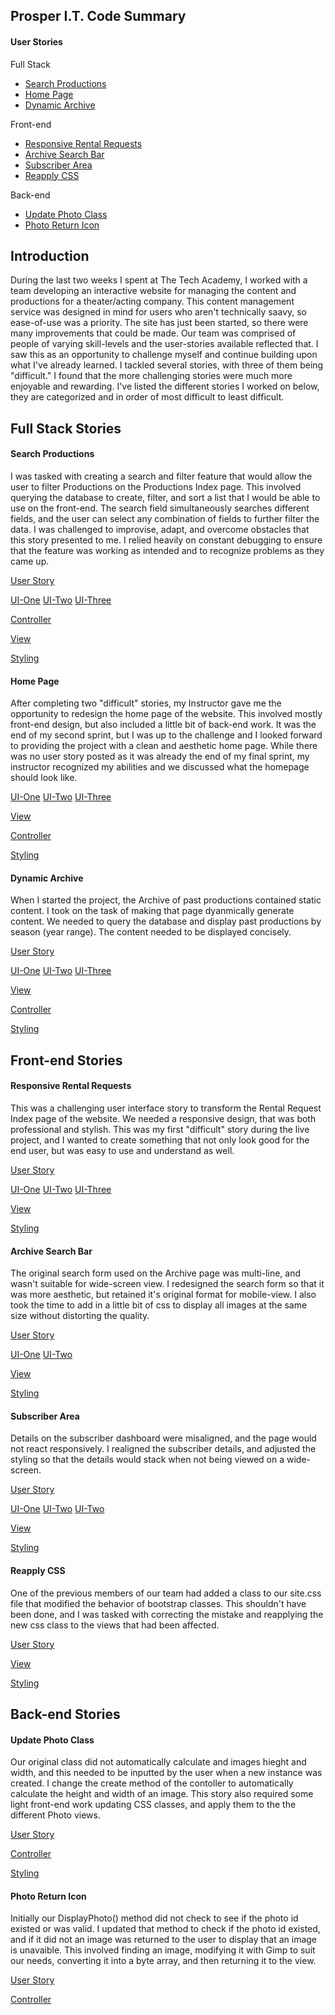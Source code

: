 ## Prosper I.T. Code Summary

#### User Stories
Full Stack 
  * [Search Productions](#search-productions) 
  * [Home Page](#home-page)
  * [Dynamic Archive](#dynamic-archive)

Front-end
  * [Responsive Rental Requests](#responsive-rental-requests)
  * [Archive Search Bar](#archive-search-bar)
  * [Subscriber Area](#subscriber-area)
  * [Reapply CSS](#reapply-css)

Back-end
  * [Update Photo Class](#update-photo-class)
  * [Photo Return Icon](#photo-return-icon)


## Introduction

During the last two weeks I spent at The Tech Academy, I worked with a team developing an interactive website for managing the content and productions for a theater/acting company. This content management service was designed in mind for users who aren't technically saavy, so ease-of-use was a priority. The site has just been started, so there were many improvements that could be made. Our team was comprised of people of varying skill-levels and the user-stories available reflected that. I saw this as an opportunity to challenge myself and continue building upon what I've already learned. I tackled several stories, with three of them being "difficult." I found that the more challenging stories were much more enjoyable and rewarding. I've listed the different stories I worked on below, they are categorized and in order of most difficult to least difficult.


## Full Stack Stories

#### Search Productions
I was tasked with creating a search and filter feature that would allow the user to filter Productions on the Productions Index page. 
This involved querying the database to create, filter, and sort a list that I would be able to use on the front-end. The search field
simultaneously searches different fields, and the user can select any combination of fields to further filter the data. I was challenged to improvise, adapt, and overcome obstacles that this story presented to me. I relied heavily on constant debugging to ensure that the feature was working as intended and to recognize problems as they came up.

[User Story](Projects/Productions-Search-Feature/User-Story.png?raw=true)

[UI-One](Projects/Productions-Search-Feature/Search-Feature-1.png?raw=true) [UI-Two](Projects/Productions-Search-Feature/Search-Feature-2.png?raw=true) [UI-Three](Projects/Productions-Search-Feature/Search-Feature-3.png?raw=true)

[Controller](Projects/Productions-Search-Feature/controller.md)

[View](Projects/Productions-Search-Feature/View.md)

[Styling](Projects/Productions-Search-Feature/css.md)

#### Home Page
After completing two "difficult" stories, my Instructor gave me the opportunity to redesign the home page of the website. This involved mostly front-end design, but also included a little bit of back-end work. It was the end of my second sprint, but I was up to the challenge and I looked forward to providing the project with a clean and aesthetic home page. While there was no user story posted as it was already the end of my final sprint, my instructor recognized my abilities and we discussed what the homepage should look like.

[UI-One](Projects/Home-Page/Home-Page-1.png?raw=true) [UI-Two](Projects/Home-Page/Home-Page-2.png?raw=true) [UI-Three](Projects/Home-Page/Home-Page-3.png?raw=true)

[View](Projects/Home-Page/view.md)

[Controller](Projects/Home-Page/controller.md)

[Styling](Projects/Home-Page/css.md)

#### Dynamic Archive
When I started the project, the Archive of past productions contained static content. I took on the task of making that page dyanmically generate content. We needed to query the database and display past productions by season (year range). The content needed to be displayed concisely.

[User Story](Projects/Dynamic-Archive/User-Story.png?raw=true)

[UI-One](Projects/Dynamic-Archive/Dynamic-Archive-1.png?raw=true) [UI-Two](Projects/Dynamic-Archive/Dynamic-Archive-2.png?raw=true) [UI-Three](Projects/Dynamic-Archive/Dynamic-Archive-3.png?raw=true)

[View](Projects/Dynamic-Archive/view.md)

[Controller](Projects/Dynamic-Archive/controller.md)

[Styling](Projects/Dynamic-Archive/css.md)


## Front-end Stories

#### Responsive Rental Requests
This was a challenging user interface story to transform the Rental Request Index page of the website. We needed a responsive design, that was both professional and stylish. This was my first "difficult" story during the live project, and I wanted to create something that not only look good for the end user, but was easy to use and understand as well.

[User Story](Projects/Responsive-Rental-Request/User-Story.png?raw=true)

[UI-One](Projects/Responsive-Rental-Request/Responsive-Rental-Request-1.png?raw=true) [UI-Two](Projects/Responsive-Rental-Request/Responsive-Rental-Request-2.png?raw=true) [UI-Three](Projects/Responsive-Rental-Request/Responsive-Rental-Request-3.png?raw=true)

[View](Projects/Responsive-Rental-Request/view.md)

[Styling](Projects/Responsive-Rental-Request/css.md)

#### Archive Search Bar
The original search form used on the Archive page was multi-line, and wasn't suitable for wide-screen view. I redesigned the search form so that it was more aesthetic, but retained it's original format for mobile-view. I also took the time to add in a little bit of css to display all images at the same size without distorting the quality.

[User Story](Projects/Archive-Search-Bar/User-Story.png?raw=true)

[UI-One](Projects/Archive-Search-Bar/Archive-Search-Bar-1.png?raw=true) [UI-Two](Projects/Archive-Search-Bar/Archive-Search-Bar-2.png?raw=true)

[View](Projects/Archive-Search-Bar/view.md)

[Styling](Projects/Archive-Search-Bar/css.md)

#### Subscriber Area
Details on the subscriber dashboard were misaligned, and the page would not react responsively. I realigned the subscriber details, and adjusted the styling so that the details would stack when not being viewed on a wide-screen.

[User Story](Projects/Subscriber-Area/User-Story.png?raw=true)

[UI-One](Projects/Subscriber-Area/Subscriber-Area-1.png?raw=true) [UI-Two](Projects/Subscriber-Area/Subscriber-Area-2.png?raw=true) [UI-Two](Projects/Subscriber-Area/Subscriber-Area-3.png?raw=true)

[View](Projects/Subscriber-Area/view.md)

[Styling](Projects/Subscriber-Area/css.md)

#### Reapply CSS
One of the previous members of our team had added a class to our site.css file that modified the behavior of bootstrap classes. This shouldn't have been done, and I was tasked with correcting the mistake and reapplying the new css class to the views that had been affected.

[User Story](Projects/Reapply-CSS/User-Story.png?raw=true)

[View](Projects/Reapply-CSS/view.md)

[Styling](Projects/Reapply-CSS/css.md)



## Back-end Stories

#### Update Photo Class
Our original class did not automatically calculate and images hieght and width, and this needed to be inputted by the user when a new instance was created. I change the create method of the contoller to automatically calculate the height and width of an image. This story also required some light front-end work updating CSS classes, and apply them to the the different Photo views.

[User Story](Projects/Update-Photo-Class/User-Story.png?raw=true)

[Controller](Projects/Update-Photo-Class/controller.md)

[Styling](Projects/Update-Photo-Class/css.md)

#### Photo Return Icon
Initially our DisplayPhoto() method did not check to see if the photo id existed or was valid. I updated that method to check if the photo id existed, and if it did not an image was returned to the user to display that an image is unavaible. This involved finding an image, modifying it with Gimp to suit our needs, converting it into a byte array, and then returning it to the view.

[User Story](Projects/Photo-Return-Icon/User-Story.png?raw=true)

[Controller](Projects/Photo-Return-Icon/controller.md)


